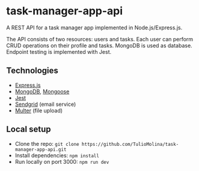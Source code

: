 # task-manager-app-api

A REST API for a task manager app implemented in Node.js/Express.js.

The API consists of two resources: users and tasks. Each user can perform CRUD operations on their profile and tasks. MongoDB is used as database. Endpoint testing is implemented with Jest.

## Technologies
- [Express.js](https://expressjs.com/)
- [MongoDB](https://www.mongodb.com/), [Mongoose](https://mongoosejs.com/)
- [Jest](https://jestjs.io/)
- [Sendgrid](https://www.npmjs.com/package/@sendgrid/mail) (email service) 
- [Multer](https://www.npmjs.com/package/multer) (file upload)


## Local setup
- Clone the repo: `git clone https://github.com/TulioMolina/task-manager-app-api.git`
- Install dependencies: `npm install`
- Run locally on port 3000: `npm run dev`
